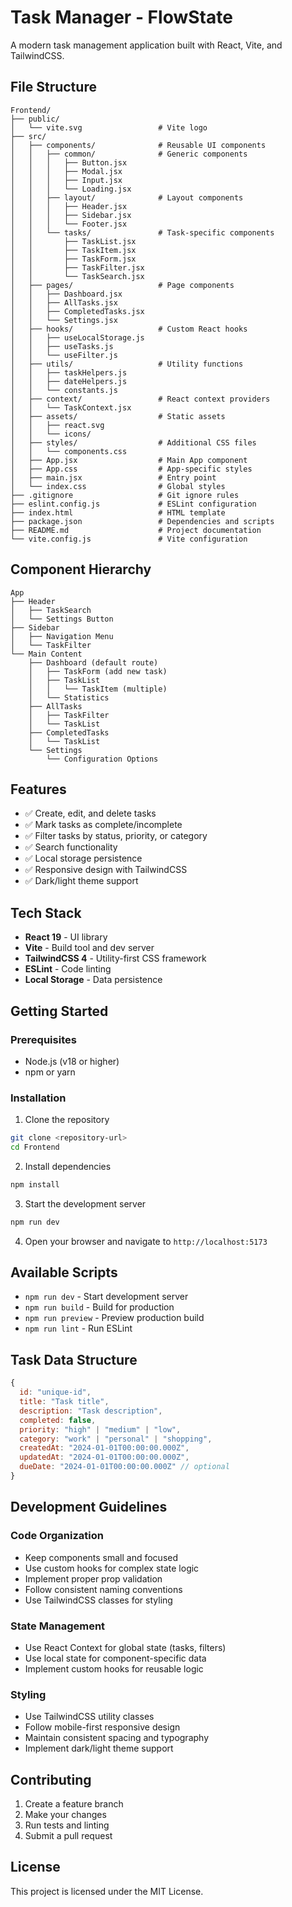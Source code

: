 # Task Manager - FlowState

A modern task management application built with React, Vite, and TailwindCSS.

## File Structure

```
Frontend/
├── public/
│   └── vite.svg                 # Vite logo
├── src/
│   ├── components/              # Reusable UI components
│   │   ├── common/              # Generic components
│   │   │   ├── Button.jsx
│   │   │   ├── Modal.jsx
│   │   │   ├── Input.jsx
│   │   │   └── Loading.jsx
│   │   ├── layout/              # Layout components
│   │   │   ├── Header.jsx
│   │   │   ├── Sidebar.jsx
│   │   │   └── Footer.jsx
│   │   └── tasks/               # Task-specific components
│   │       ├── TaskList.jsx
│   │       ├── TaskItem.jsx
│   │       ├── TaskForm.jsx
│   │       ├── TaskFilter.jsx
│   │       └── TaskSearch.jsx
│   ├── pages/                   # Page components
│   │   ├── Dashboard.jsx
│   │   ├── AllTasks.jsx
│   │   ├── CompletedTasks.jsx
│   │   └── Settings.jsx
│   ├── hooks/                   # Custom React hooks
│   │   ├── useLocalStorage.js
│   │   ├── useTasks.js
│   │   └── useFilter.js
│   ├── utils/                   # Utility functions
│   │   ├── taskHelpers.js
│   │   ├── dateHelpers.js
│   │   └── constants.js
│   ├── context/                 # React context providers
│   │   └── TaskContext.jsx
│   ├── assets/                  # Static assets
│   │   ├── react.svg
│   │   └── icons/
│   ├── styles/                  # Additional CSS files
│   │   └── components.css
│   ├── App.jsx                  # Main App component
│   ├── App.css                  # App-specific styles
│   ├── main.jsx                 # Entry point
│   └── index.css                # Global styles
├── .gitignore                   # Git ignore rules
├── eslint.config.js             # ESLint configuration
├── index.html                   # HTML template
├── package.json                 # Dependencies and scripts
├── README.md                    # Project documentation
└── vite.config.js               # Vite configuration
```

## Component Hierarchy

```
App
├── Header
│   ├── TaskSearch
│   └── Settings Button
├── Sidebar
│   ├── Navigation Menu
│   └── TaskFilter
└── Main Content
    ├── Dashboard (default route)
    │   ├── TaskForm (add new task)
    │   ├── TaskList
    │   │   └── TaskItem (multiple)
    │   └── Statistics
    ├── AllTasks
    │   ├── TaskFilter
    │   └── TaskList
    ├── CompletedTasks
    │   └── TaskList
    └── Settings
        └── Configuration Options
```

## Features

- ✅ Create, edit, and delete tasks
- ✅ Mark tasks as complete/incomplete
- ✅ Filter tasks by status, priority, or category
- ✅ Search functionality
- ✅ Local storage persistence
- ✅ Responsive design with TailwindCSS
- ✅ Dark/light theme support

## Tech Stack

- **React 19** - UI library
- **Vite** - Build tool and dev server
- **TailwindCSS 4** - Utility-first CSS framework
- **ESLint** - Code linting
- **Local Storage** - Data persistence

## Getting Started

### Prerequisites

- Node.js (v18 or higher)
- npm or yarn

### Installation

1. Clone the repository
```bash
git clone <repository-url>
cd Frontend
```

2. Install dependencies
```bash
npm install
```

3. Start the development server
```bash
npm run dev
```

4. Open your browser and navigate to `http://localhost:5173`

## Available Scripts

- `npm run dev` - Start development server
- `npm run build` - Build for production
- `npm run preview` - Preview production build
- `npm run lint` - Run ESLint

## Task Data Structure

```javascript
{
  id: "unique-id",
  title: "Task title",
  description: "Task description",
  completed: false,
  priority: "high" | "medium" | "low",
  category: "work" | "personal" | "shopping",
  createdAt: "2024-01-01T00:00:00.000Z",
  updatedAt: "2024-01-01T00:00:00.000Z",
  dueDate: "2024-01-01T00:00:00.000Z" // optional
}
```

## Development Guidelines

### Code Organization

- Keep components small and focused
- Use custom hooks for complex state logic
- Implement proper prop validation
- Follow consistent naming conventions
- Use TailwindCSS classes for styling

### State Management

- Use React Context for global state (tasks, filters)
- Use local state for component-specific data
- Implement custom hooks for reusable logic

### Styling

- Use TailwindCSS utility classes
- Follow mobile-first responsive design
- Maintain consistent spacing and typography
- Implement dark/light theme support

## Contributing

1. Create a feature branch
2. Make your changes
3. Run tests and linting
4. Submit a pull request

## License

This project is licensed under the MIT License.
```